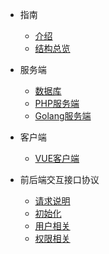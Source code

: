- 指南
  - [介绍](README.md)
  - [结构总览](structure.md)

- 服务端
  - [数据库](server/db.md)
  - [PHP服务端](server/php.md)
  - [Golang服务端](server/go.md)

- 客户端
  - [VUE客户端](client/vue.md)
  
- 前后端交互接口协议
  - [请求说明](api/README.md)
  - [初始化](api/init.md)
  - [用户相关](api/user.md)
  - [权限相关](api/auth.md)

